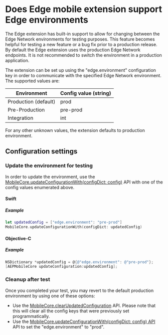 # Does Edge mobile extension support Edge environments

The Edge extension has built-in support to allow for changing between the Edge Network environments for testing purposes. This feature becomes helpful for testing a new feature or a bug fix prior to a production release.
By default the Edge extension uses the production Edge Network endpoints. It is not recommended to switch the environment in a production application.

The extension can be set up using the "edge.environment" configuration key in order to communicate with the specified Edge Network environment. The supported values are:

| Environment          | Config value (string)|
| ---------------------| -------------------- |
| Production (default) | prod                 |  
| Pre-Production       | pre-prod             |
| Integration          | int                  |

For any other unknown values, the extension defaults to production environment.

## Configuration settings

### Update the environment for testing

In order to update the environment, use the [MobileCore.updateConfigurationWith(configDict: config)](https://github.com/adobe/aepsdk-core-ios/blob/main/Documentation/Usage/MobileCore.md) API with one of the config values enumerated above.

#### Swift

##### Example
```swift
let updatedConfig = ["edge.environment": "pre-prod"]
MobileCore.updateConfigurationWith(configDict: updatedConfig)
```

#### Objective-C

##### Example
```objectivec
NSDictionary *updatedConfig = @{@"edge.environment": @"pre-prod"};
[AEPMobileCore updateConfiguration:updatedConfig];
```

### Cleanup after test

Once you completed your test, you may revert to the default production environment by using one of these options:
* Use the [MobileCore.clearUpdatedConfiguration](https://github.com/adobe/aepsdk-core-ios/blob/main/Documentation/Usage/MobileCore.md) API. Please note that this will clear all the config keys that were previously set programmatically.
* Use the [MobileCore.updateConfigurationWith(configDict: config) API](https://github.com/adobe/aepsdk-core-ios/blob/main/Documentation/Usage/MobileCore.md) API to set the "edge.environment" to "prod".
